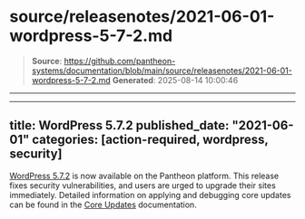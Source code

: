 # source/releasenotes/2021-06-01-wordpress-5-7-2.md

> **Source**: https://github.com/pantheon-systems/documentation/blob/main/source/releasenotes/2021-06-01-wordpress-5-7-2.md
> **Generated**: 2025-08-14 10:00:46

---

---
title: WordPress 5.7.2
published_date: "2021-06-01"
categories: [action-required, wordpress, security]
---
[WordPress 5.7.2](https://wordpress.org/news/2021/05/wordpress-5-7-2-security-release/) is now available on the Pantheon platform. This release fixes security vulnerabilities, and users are urged to upgrade their sites immediately. Detailed information on applying and debugging core updates can be found in the [Core Updates](/core-updates) documentation.
